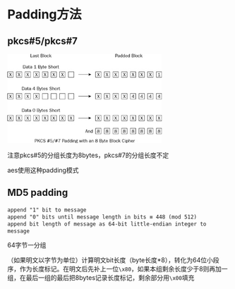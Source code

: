 # Padding方法
## pkcs#5/pkcs#7
![](../../statics/pkcs7_padding.jpg)

注意pkcs#5的分组长度为8bytes，pkcs#7的分组长度不定

aes使用这种padding模式



## MD5 padding

```
append "1" bit to message
append "0" bits until message length in bits ≡ 448 (mod 512)
append bit length of message as 64-bit little-endian integer to message
```

64字节一分组

（如果明文以字节为单位）计算明文bit长度（byte长度*8），转化为64位小段序，作为长度标记。在明文后先补上一位`\x80`，如果本组剩余长度少于8则再加一组，在最后一组的最后把8bytes记录长度标记，剩余部分用`\x00`填充

